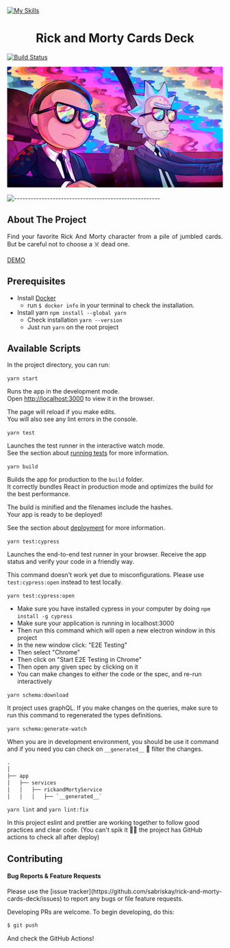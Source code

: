 [![My Skills](https://skills.thijs.gg/icons?i=js,typescript,react,redux,graphql,docker,jest,cypress)](https://skills.thijs.gg)

<h1 align="center"> Rick and Morty Cards Deck</h1>

[![Build Status](https://github.com/sabriskay/rick-and-morty-cards-deck/workflows/Test/badge.svg)](https://github.com/sabriskay/rick-and-morty-cards-deck/actions)

<p align="center"> 
  <img src="./rickandmorty-readme.gif" alt="Animated gif rickandmorty game" height="282px" width="637">
</p>

![-----------------------------------------------------](https://raw.githubusercontent.com/andreasbm/readme/master/assets/lines/rainbow.png)

<h2> About The Project</h2>

<p align="justify"> 
  Find your favorite Rick And Morty character from a pile of jumbled cards. But be careful not to choose a ☠️ dead one.
</p>

[DEMO](https://sabriskay.github.io)

<h2>Prerequisites</h2>

- Install [Docker](https://docs.docker.com/engine/install/)
  - run <code>$ docker info</code> in your terminal to check the installation.
- Install yarn `npm install --global yarn`
  - Check installation `yarn --version`
  - Just run `yarn` on the root project

<h2>Available Scripts</h2>

In the project directory, you can run:
<br/>

<code>yarn start</code>

Runs the app in the development mode.\
Open [http://localhost:3000](http://localhost:3000) to view it in the browser.

The page will reload if you make edits.\
You will also see any lint errors in the console.

`yarn test`

Launches the test runner in the interactive watch mode.\
See the section about [running tests](https://facebook.github.io/create-react-app/docs/running-tests) for more information.

`yarn build`

Builds the app for production to the `build` folder.\
It correctly bundles React in production mode and optimizes the build for the best performance.

The build is minified and the filenames include the hashes.\
Your app is ready to be deployed!

See the section about [deployment](https://facebook.github.io/create-react-app/docs/deployment) for more information.

`yarn test:cypress`

Launches the end-to-end test runner in your browser. Receive the app status and verify your code in a friendly way.

This command doesn't work yet due to misconfigurations. Please use `test:cypress:open` instead to test locally.

`yarn test:cypress:open`

- Make sure you have installed cypress in your computer by doing `npm install -g cypress`
- Make sure your application is running in localhost:3000
- Then run this command which will open a new electron window in this project
- In the new window click: "E2E Testing"
- Then select "Chrome"
- Then click on "Start E2E Testing in Chrome"
- Then open any given spec by clicking on it
- You can make changes to either the code or the spec, and re-run interactively

`yarn schema:download`

It project uses graphQL. If you make changes on the queries, make sure to run this command to regenerated the types definitions.

`yarn schema:generate-watch`

When you are in development environment, you should be use it command and if you need you can check on `__generated__` 👀 filter the changes.

    .
    │
    ├── app
    │   ├── services
    │   │   ├── rickandMortyService
    │   │   │   ├── `__generated__`

`yarn lint` and `yarn lint:fix`

In this project eslint and prettier are working together to follow good practices and clear code. (You can't spik it 👮‍♂️ the project has GitHub actions to check all after deploy)

<h2>Contributing</h2>

<h4>Bug Reports & Feature Requests</h4>
Please use the [issue tracker](https://github.com/sabriskay/rick-and-morty-cards-deck/issues) to report any bugs or file feature requests.

Developing
PRs are welcome. To begin developing, do this:

```bash
$ git push
```

And check the GitHub Actions!
